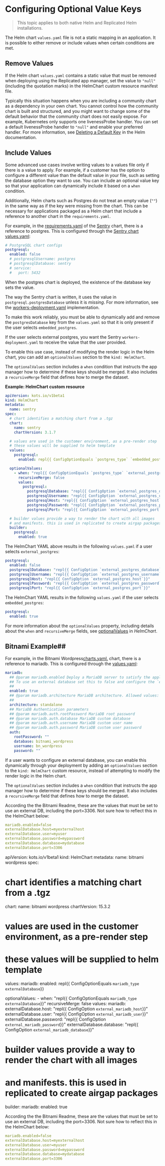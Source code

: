 # Configuring Optional Value Keys

> This topic applies to both native Helm and Replicated Helm installations.

The Helm chart `values.yaml` file is not a static mapping in an application.
It is possible to either remove or include values when certain conditions are met.

## Remove Values

If the Helm chart `values.yaml` contains a static value that must be removed when deploying using the Replicated app manager, set the value to `"null"` (including the quotation marks) in the HelmChart custom resource manifest file.

Typically this situation happens when you are including a community chart as a dependency in your own chart. You cannot control how the community chart is built and structured, and you might want to change some of the default behavior that the community chart does not easily expose. For example, Kubernetes only supports one livenessProbe handler. You can set a default livenessProbe handler to `"null"` and enable your preferred handler. For more information, see [Deleting a Default Key](https://helm.sh/docs/chart_template_guide/values_files/#deleting-a-default-key) in the Helm documentation.

## Include Values

Some advanced use cases involve writing values to a values file only if there is a value to apply. For example, if a customer has the option to configure a different value than the default value in your file, such as setting the database option they want to use. You can include an optional value key so that your application can dynamically include it based on a `when` condition.

Additionally, Helm charts such as Postgres do not treat an empty value (`""`) in the same way as if the key were missing from the chart. This can be necessary for applications packaged as a Helm chart that include a reference to another chart in the `requirements.yaml`.

For example, in the [requirements.yaml](https://github.com/helm/charts/blob/e64112e0913db99227926b49fa0ae59158c9c9d9/stable/sentry/requirements.yaml) of the [Sentry](https://github.com/helm/charts/tree/master/stable/sentry) chart, there is a reference to postgres. This is configured through the [Sentry chart values.yaml](https://github.com/helm/charts/blob/e64112e0913db99227926b49fa0ae59158c9c9d9/stable/sentry/values.yaml#L192):

```yaml
# PostgreSQL chart configs
postgresql:
  enabled: false
  # postgresqlUsername: postgres
  # postgresqlDatabase: sentry
  # service:
  #   port: 5432
```

When the postgres chart is deployed, the existence of the database key sets the value.  

The way the Sentry chart is written, it uses the value in `postgresql.postgresDatabase` unless it is *missing*. For more information, see the [workers-deployment.yaml](https://github.com/helm/charts/blob/e64112e0913db99227926b49fa0ae59158c9c9d9/stable/sentry/templates/workers-deployment.yaml#L80) implementation.

To make this work reliably, you must be able to dynamically add and remove the `postgresDatabase` key from the `values.yaml` so that it is only present if the user selects `embedded_postgres`.

If the user selects external postgres, you want the Sentry `workers-deployment.yaml` to receive the value that the user provided.

To enable this use case, instead of modifying the render logic in the Helm chart, you can add an `optionalValues` section to the `kind: HelmChart`.

The `optionalValues` section includes a `when` condition that instructs the app manager how to determine if these keys should be merged. It also includes a `recursiveMerge` field that defines how to merge the dataset.

**Example: HelmChart custom resource**

```yaml
apiVersion: kots.io/v1beta1
kind: HelmChart
metadata:
  name: sentry
spec:
  # chart identifies a matching chart from a .tgz
  chart:
    name: sentry
    chartVersion: 3.1.7

  # values are used in the customer environment, as a pre-render step
  # these values will be supplied to helm template
  values:
    postgresql:
      enabled: repl{{ ConfigOptionEquals `postgres_type` `embedded_postgres`}}

  optionalValues:
    - when: "repl{{ ConfigOptionEquals `postgres_type` `external_postgres`}}"
      recursiveMerge: false
      values:
        postgresql:
          postgresqlDatabase: "repl{{ ConfigOption `external_postgres_database`}}"
          postgresqlUsername: "repl{{ ConfigOption `external_postgres_username`}}"
          postgresqlHost: "repl{{ ConfigOption `external_postgres_host`}}"
          postgresqlPassword: "repl{{ ConfigOption `external_postgres_password`}}"
          postgresqlPort: "repl{{ ConfigOption `external_postgres_port`}}"

  # builder values provide a way to render the chart with all images
  # and manifests. this is used in replicated to create airgap packages
  builder:
    postgresql:
      enabled: true
```

The HelmChart YAML above results in the following `values.yaml` if a user selects `external_postgres`:

```yaml
postgresql:
  enabled: false
  postgresqlDatabase: "repl{{ ConfigOption `external_postgres_database`}}"
  postgresqlUsername: "repl{{ ConfigOption `external_postgres_username`}}"
  postgresqlHost: "repl{{ ConfigOption `external_postgres_host`}}"
  postgresqlPassword: "repl{{ ConfigOption `external_postgres_password`}}"
  postgresqlPort: "repl{{ ConfigOption `external_postgres_port`}}"
```

The HelmChart YAML results in the following `values.yaml` if the user selects `embedded_postgres`:

```yaml
postgresql:
  enabled: true
```
For more information about the `optionalValues` property, including details about the `when` and `recursiveMerge` fields, see [optionalValues](/reference/custom-resource-helmchart#optionalvalues) in _HelmChart_.


## Bitnami Example##

For example, in the Bitnami Wordpress[charts.yaml.](https://github.com/bitnami/charts/blob/main/bitnami/wordpress/Chart.yaml) chart, there is a reference to mariadb. This is configured through the [values.yaml](https://github.com/bitnami/charts/blob/main/bitnami/wordpress/values.yaml#L1086):

```yaml
mariadb:
  ## @param mariadb.enabled Deploy a MariaDB server to satisfy the applications database requirements
  ## To use an external database set this to false and configure the `externalDatabase.*` parameters
  ##
  enabled: true
  ## @param mariadb.architecture MariaDB architecture. Allowed values: `standalone` or `replication`
  ##
  architecture: standalone
  ## MariaDB Authentication parameters
  ## @param mariadb.auth.rootPassword MariaDB root password
  ## @param mariadb.auth.database MariaDB custom database
  ## @param mariadb.auth.username MariaDB custom user name
  ## @param mariadb.auth.password MariaDB custom user password
  auth:
    rootPassword: ""
    database: bitnami_wordpress
    username: bn_wordpress
    password: ""
```
If a user wants to configure an external database, you can enable this dynamically through your deployment by adding an `optionalValues` section to the `kind: HelmChart` custom resource, instead of attempting to modify the render logic in the Helm chart.

The `optionalValues` section includes a `when` condition that instructs the app manager how to determine if these keys should be merged. It also includes a `recursiveMerge` field that defines how to merge the dataset.

According the the Bitnami Readme, these are the values that must be set to use an external DB, including the port=3306. Not sure how to reflect this in the HelmChart below:

```yaml
mariadb.enabled=false
externalDatabase.host=myexternalhost
externalDatabase.user=myuser
externalDatabase.password=mypassword
externalDatabase.database=mydatabase
externalDatabase.port=3306
```

apiVersion: kots.io/v1beta1
kind: HelmChart
metadata:
  name: bitnami wordpress
spec:
  # chart identifies a matching chart from a .tgz
  chart:
    name: bitnami wordpress
    chartVersion: 15.3.2

  # values are used in the customer environment, as a pre-render step
  # these values will be supplied to helm template
  values:
    mariadb:
      enabled: repl{{ ConfigOptionEquals `mariadb_type` `externalDatabase`}}

  optionalValues:
    - when: "repl{{ ConfigOptionEquals `mariadb_type` `externalDatabase`}}"
      recursiveMerge: false
      values:
        mariadb:
          externalDatabase.host: "repl{{ ConfigOption `external_mariadb_host`}}"
          externalDatabase.user: "repl{{ ConfigOption `external_mariadb_user`}}"
          externalDatabase.password: "repl{{ ConfigOption `external_mariadb_password`}}"
          externalDatabase.database: "repl{{ ConfigOption `external_mariadb_database`}}"

  # builder values provide a way to render the chart with all images
  # and manifests. this is used in replicated to create airgap packages
  builder:
    mariadb:
      enabled: true

According the the Bitnami Readme, these are the values that must be set to use an external DB, including the port=3306. Not sure how to reflect this in the HelmChart below:

```yaml
mariadb.enabled=false
externalDatabase.host=myexternalhost
externalDatabase.user=myuser
externalDatabase.password=mypassword
externalDatabase.database=mydatabase
externalDatabase.port=3306
```

